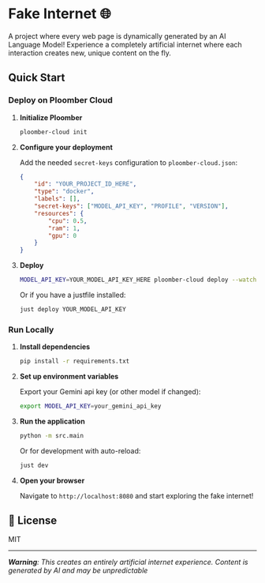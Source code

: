 # Fake Internet 🌐

A project where every web page is dynamically generated by an AI Language Model! Experience a completely artificial internet where each interaction creates new, unique content on the fly.

## Quick Start

### Deploy on Ploomber Cloud

1. **Initialize Ploomber**
   ```bash
   ploomber-cloud init
   ```

2. **Configure your deployment**
   
   Add the needed `secret-keys` configuration to `ploomber-cloud.json`:
   ```json
   {
       "id": "YOUR_PROJECT_ID_HERE",
       "type": "docker",
       "labels": [],
       "secret-keys": ["MODEL_API_KEY", "PROFILE", "VERSION"],
       "resources": {
           "cpu": 0.5,
           "ram": 1,
           "gpu": 0
       }
   }
   ```

3. **Deploy**
   ```bash
   MODEL_API_KEY=YOUR_MODEL_API_KEY_HERE ploomber-cloud deploy --watch
   ```
   
   Or if you have a justfile installed:
   ```bash
   just deploy YOUR_MODEL_API_KEY
   ```

### Run Locally

1. **Install dependencies**
   ```bash
   pip install -r requirements.txt
   ```

2. **Set up environment variables**
   
   Export your Gemini api key (or other model if changed):
   ```bash
   export MODEL_API_KEY=your_gemini_api_key
   ```

3. **Run the application**
   ```bash
   python -m src.main
   ```
   
   Or for development with auto-reload:
   ```bash
   just dev
   ```

4. **Open your browser**
   
   Navigate to `http://localhost:8080` and start exploring the fake internet!

## 📄 License

MIT

---

_**Warning**: This creates an entirely artificial internet experience. Content is generated by AI and may be unpredictable_